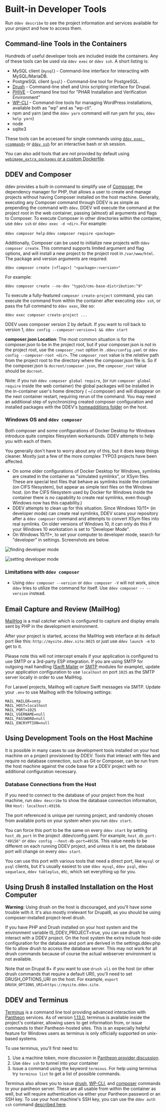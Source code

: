 # Built-in Developer Tools

Run `ddev describe` to see the project information and services available for your project and how to access them.

## Command-line Tools in the Containers

Hundreds of useful developer tools are included inside the containers. Any of these tools can be used via `ddev exec` or `ddev ssh`. A short listing is:

* MySQL client (`mysql`) - Command-line interface for interacting with MySQL/MariaDB.
* PostgreSQL client (`psql`) - Command-line tool for PostgreSQL.
* [Drush](http://www.drush.org) - Command-line shell and Unix scripting interface for Drupal.
* [PHIVE](https://phar.io/) - Command line tool for "PHAR Installation and Verification Environment"
* [WP-CLI](http://wp-cli.org/) - Command-line tools for managing WordPress installations, available both as "wp" and as "wp-cli".
* npm and yarn (and the `ddev yarn` command will run yarn for you, `ddev help yarn`)
* node
* sqlite3

These tools can be accessed for single commands using [`ddev exec <command>`](cli-usage.md#executing-commands-in-containers) or [`ddev ssh`](cli-usage.md#ssh-into-containers) for an interactive bash or sh session.

You can also add tools that are not provided by default using [`webimage_extra_packages` or a custom Dockerfile](../extend/customizing-images.md).

## DDEV and Composer

ddev provides a built-in command to simplify use of [Composer](https://getcomposer.org/), the dependency manager for PHP, that allows a user to create and manage projects without having Composer installed on the host machine. Generally, executing any Composer command through DDEV is as simple as prepending the command with `ddev`. DDEV will execute the command at the project root in the web container, passing (almost) all arguments and flags to Composer. To execute Composer in other directories within the container, use `ddev ssh` or `ddev exec -d <dir>`. For example:

`ddev composer help`
`ddev composer require <package>`

Additionally, Composer can be used to initialize new projects with `ddev composer create`. This command supports limited argument and flag options, and will install a new project to the project root in `/var/www/html`. The package and version arguments are required:

`ddev composer create [<flags>] "<package>:<version>"`

For example:

`ddev composer create --no-dev "typo3/cms-base-distribution:^9"`

To execute a fully-featured `composer create-project` command, you can execute the command from within the container after executing `ddev ssh`, or pass the full command to `ddev exec`, like so:

`ddev exec composer create-project ...`

DDEV uses composer version 2 by default. If you want to roll back to version 1, `ddev config --composer-version=1 && ddev start`

**composer.json Location**: The most common situation is for the composer.json to be in the project root, but if your composer.json is not in the project root, use the `composer_root` option in `.ddev/config.yaml` or `ddev config --composer-root <dir>`. The `composer_root` value is the *relative* path from the project root to the directory where the composer.json file is. So if the composer.json is `docroot/composer.json`, the `composer_root` value should be `docroot`.

Note: if you run `ddev composer global require`, (or run `composer global require` inside the web container) the global packages will be installed in the in-container user's home directory ( ~/.composer) and will disappear on the next container restart, requiring rerun of the command. You may need an additional step of synchronizing created composer configuration and installed packages with the DDEV's [homeadditions folder](../extend/in-container-configuration.md) on the host.

<a name="windows-os-and-ddev-composer"></a>

### Windows OS and `ddev composer`

Both composer and some configurations of Docker Desktop for Windows introduce quite complex filesystem workarounds. DDEV attempts to help you with each of them.

You generally don't have to worry about any of this, but it does keep things cleaner. Mostly just a few of the more complex TYPO3 projects have been affected.

* On some older configurations of Docker Desktop for Windows, symlinks are created in the container as "simulated symlinks", or XSym files. These are special text files that behave as symlinks inside the container (on CIFS filesystem), but appear as simple text files on the Windows host. (on the CIFS filesystem used by Docker for Windows inside the container there is no capability to create real symlinks, even though Windows now has this capability.)
* DDEV attempts to clean up for this situation. Since Windows 10/11+ (in developer mode) can create real symlinks, DDEV scans your repository after a `ddev composer` command and attempts to convert XSym files into real symlinks. On older versions of Windows 10, it can only do this if your Windows 10 workstation is set to "Developer Mode".
* On Windows 10/11+, to set your computer to developer mode, search for "developer" in settings. Screenshots are below.

![finding developer mode](../images/developer_mode_1.png)

![setting developer mode](../images/developer_mode_2.png)

### Limitations with `ddev composer`

* Using `ddev composer --version` or `ddev composer -V` will not work, since `ddev` tries to utilize the command for itself. Use `ddev composer -- --version` instead.

## Email Capture and Review (MailHog)

[MailHog](https://github.com/MailHog/MailHog) is a mail catcher which is configured to capture and display emails sent by PHP in the development environment.

After your project is started, access the MailHog web interface at its default port like this:
`http://mysite.ddev.site:8025` or just use `ddev launch -m` to get to it.

Please note this will not intercept emails if your application is configured to use SMTP or a 3rd-party ESP integration. If you are using SMTP for outgoing mail handling ([Swift Mailer](https://www.drupal.org/project/swiftmailer) or [SMTP](https://www.drupal.org/project/smtp) modules for example), update your application configuration to use `localhost` on port `1025` as the SMTP server locally in order to use MailHog.

For Laravel projects, Mailhog will capture Swift messages via SMTP. Update your `.env` to use Mailhog with the following settings:

```env
MAIL_MAILER=smtp
MAIL_HOST=localhost
MAIL_PORT=1025
MAIL_USERNAME=null
MAIL_PASSWORD=null
MAIL_ENCRYPTION=null
```

## Using Development Tools on the Host Machine

It is possible in many cases to use development tools installed on your host machine on a project provisioned by DDEV. Tools that interact with files and require no database connection, such as Git or Composer, can be run from the host machine against the code base for a DDEV project with no additional configuration necessary.

### Database Connections from the Host

If you need to connect to the database of your project from the host machine, run `ddev describe` to show the database connection information, like `Host: localhost:49156`.

The port referenced is unique per running project, and randomly chosen from available ports on your system when you run `ddev start`.

You can force this port to be the same on every `ddev start` by setting `host_db_port` in the project .ddev/config.yaml. For example, `host_db_port: "49156"` or `ddev config --host-db-port=49156`. This value needs to be different on each running DDEV project, and unless it is set, the database port will change on every `ddev start`.

You can use this port with various tools that need a direct port, like `mysql` or `psql` clients, but it's usually easiest to use `ddev mysql`, `ddev psql`, `ddev sequelace`, `ddev tableplus`, etc, which set everything up for you.

## Using Drush 8 installed Installation on the Host Computer

**Warning:** Using drush on the host is discouraged, and you'll have some trouble with it. It's also mostly irrelevant for Drupal8, as you should be using composer-installed project-level drush.

If you have PHP and Drush installed on your host system and the environment variable IS_DDEV_PROJECT=true, you can use drush to interact with a DDEV project. On the host system the extra include host-side configuration for the database and port are derived in the settings.ddev.php file to allow drush to access the database server. This may not work for all drush commands because of course the actual webserver environment is not available.

Note that on Drupal 8+ if you want to use `drush uli` on the host (or other drush commands that require a default URI), you'll need to set DRUSH_OPTIONS_URI on the host. For example, `export DRUSH_OPTIONS_URI=https://mysite.ddev.site`.

## DDEV and Terminus

[Terminus](https://pantheon.io/docs/terminus/) is a command line tool providing advanced interaction with [Pantheon](https://pantheon.io/) services. As of version [1.13.0](https://github.com/drud/ddev/releases/tag/v1.13.0), terminus is available inside the project's container, allowing users to get information from, or issue commands to their Pantheon-hosted sites. This is an especially helpful feature for Windows users as terminus is only officially supported on unix-based systems.

To use terminus, you'll first need to:

1. Use a machine token, more discussion in [Pantheon provider discussion](../providers/pantheon.md).
2. Use `ddev ssh` to tunnel into your container
3. Issue a command using the keyword `terminus`. For help using terminus try `terminus list` to get a list of possible commands.

Terminus also allows you to issue [drush](https://www.drush.org/), [WP-CLI](https://wp-cli.org/), and [composer](https://getcomposer.org/) commands to your pantheon server. These are all usable from within the container as well, but will require authentication via either your Pantheon password or an SSH key. To use your host machine's SSH key, you can use the `ddev auth ssh` command [described here](cli-usage.md#ssh-into-containers).

